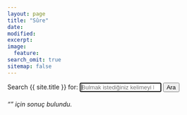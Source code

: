 ```yaml
---
layout: page
title: "Sûre"
date: 
modified:
excerpt:
image:
  feature:
search_omit: true
sitemap: false
---
```

  
<!-- Search form -->
<form method="get" action="{{ site.url }}/search/" data-search-form class="simple-search">
  <label for="q">Search {{ site.title }} for:</label>
  <input type="search" name="q" id="q" placeholder="Bulmak istediğiniz kelimeyi küçük harflerle yazınız" data-search-input id="goog-wm-qt" autofocus />
  <input type="submit" value="Ara" id="goog-wm-sb" />
</form>

<!-- Search results placeholder -->
<h6 data-search-found>
  &ldquo;<span data-search-found-term></span>&rdquo; için <span data-search-found-count></span> sonuç bulundu.
</h6>
<ul class="post-list" data-search-results></ul>

<!-- Search result template -->
<script type="text/x-template" id="search-result">
  <li><article>
    <a href="##Url##">##Title## <span class="excerpt">##Excerpt##</span></a>
  </article></li>
</script>
